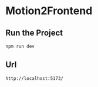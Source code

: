 # Motion2Frontend

## Run the Project
```bash
npm run dev
```

## Url 
```bash
http://localhost:5173/
```
